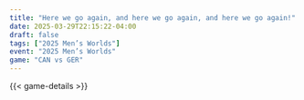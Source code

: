 ```yaml
---
title: "Here we go again, and here we go again, and here we go again!"
date: 2025-03-29T22:15:22-04:00
draft: false
tags: ["2025 Men’s Worlds"]
event: "2025 Men’s Worlds"
game: "CAN vs GER"
---
```

{{< game-details >}}
<!--more-->

